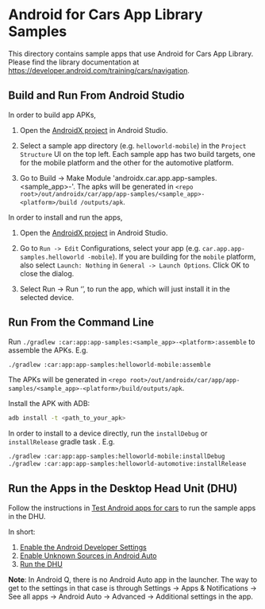 Android for Cars App Library Samples
===========================================
This directory contains sample apps that use Android for Cars App Library.
Please find the library documentation at https://developer.android.com/training/cars/navigation.

Build and Run From Android Studio
-----------------------
In order to build app APKs,

1. Open the [AndroidX project][5] in Android Studio.

2. Select a sample app directory (e.g. `helloworld-mobile`) in the `Project Structure` UI on the top
 left. Each sample app has two build targets, one for the mobile platform and the other for the
  automotive platform.

3. Go to Build -> Make Module 'androidx.car.app.app-samples.<sample_app>-<platform>'. The apks
 will be generated in `<repo root>/out/androidx/car/app/app-samples/<sample_app>-<platform>/build
 /outputs/apk`.

In order to install and run the apps,

1. Open the [AndroidX project][5] in Android Studio.

2. Go to `Run -> Edit` Configurations, select your app (e.g. `car.app.app-samples.helloworld
   -mobile`). If you are building for the `mobile` platform, also select `Launch: Nothing` in
    `General -> Launch Options`. Click OK to close the dialog.

3. Select Run -> Run ‘<your app>’, to run the app, which will just install it in the selected
 device.

Run From the Command Line
---------------------
Run `./gradlew :car:app:app-samples:<sample_app>-<platform>:assemble` to assemble the APKs. E.g.

```bash
./gradlew :car:app:app-samples:helloworld-mobile:assemble
```

The APKs will be generated in `<repo root>/out/androidx/car/app/app-samples/<sample_app>-<platform>/build/outputs/apk`.

Install the APK with ADB:

```bash
adb install -t <path_to_your_apk>
```

In order to install to a device directly, run the `installDebug` or `installRelease` gradle task
. E.g.

```bash
./gradlew :car:app:app-samples:helloworld-mobile:installDebug
./gradlew :car:app:app-samples:helloworld-automotive:installRelease
```

Run the Apps in the Desktop Head Unit (DHU)
-------------------------------------------
Follow the instructions in [Test Android apps for cars][1] to run the sample apps in the DHU.

In short:

1. [Enable the Android Developer Settings][2]
2. [Enable Unknown Sources in Android Auto][3]
3. [Run the DHU][4]

**Note**: In Android Q, there is no Android Auto app in the launcher. The way to get to the settings in that case is through Settings -> Apps & Notifications -> See all apps -> Android Auto -> Advanced -> Additional settings in the app.


[1]: https://developer.android.com/training/cars/testing
[2]: https://developer.android.com/studio/debug/dev-options
[3]: https://developer.android.com/training/cars/testing#step1
[4]: https://developer.android.com/training/cars/testing#running-dhu
[5]: https://android.googlesource.com/platform/frameworks/support/+/ac0c1d466abcfdcab2babb2e10eca574247e3c92/README.md#using-android-studio